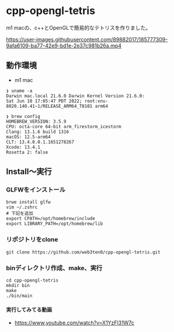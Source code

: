 # cpp-opengl-tetris

m1 macの、c++とOpenGLで簡易的なテトリスを作りました。

https://user-images.githubusercontent.com/89882017/185777309-9afa6109-ba77-42e9-bd1e-2e37c981b26a.mp4

## 動作環境
- m1 mac

```
❯ uname -a
Darwin mac.local 21.6.0 Darwin Kernel Version 21.6.0:
Sat Jun 18 17:05:47 PDT 2022; root:xnu-8020.140.41~1/RELEASE_ARM64_T8101 arm64

❯ brew config
HOMEBREW_VERSION: 3.5.9
CPU: octa-core 64-bit arm_firestorm_icestorm
Clang: 13.1.6 build 1316
macOS: 12.5-arm64
CLT: 13.4.0.0.1.1651278267
Xcode: 13.4.1
Rosetta 2: false
```

## Install〜実行

### GLFWをインストール

```
brwe install glfw
vim ~/.zshrc
# 下記を追加
export CPATH=/opt/homebrew/include
export LIBRARY_PATH=/opt/homebrew/lib
```

### リポジトリをclone

```
git clone https://github.com/web3ten0/cpp-opengl-tetris.git
```

### binディレクトリ作成、make、実行

```
cd cpp-opengl-tetris
mkdir bin
make
./bin/main
```

#### 実行してみてる動画
- https://www.youtube.com/watch?v=X1YzFl31W7c

